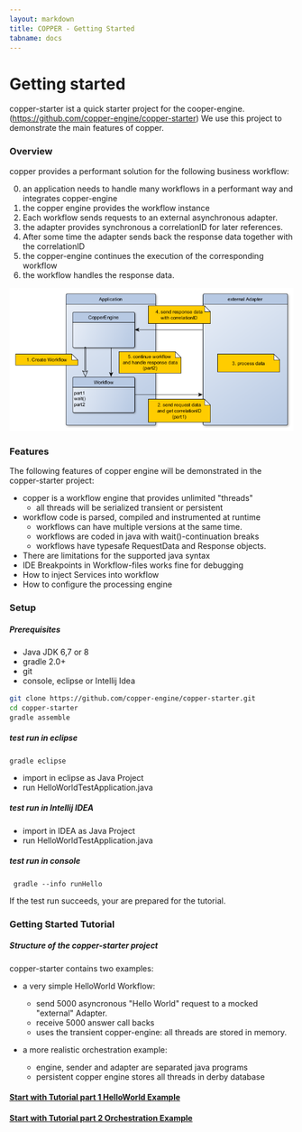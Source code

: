 ```yaml
---
layout: markdown
title: COPPER - Getting Started
tabname: docs
---
```


Getting started
=================

copper-starter ist a quick starter project for the cooper-engine. (https://github.com/copper-engine/copper-starter)
We use this project to demonstrate the main features of copper.

### Overview

copper provides a performant solution for the following business workflow:

0. an application needs to handle many workflows in a performant way and integrates copper-engine
1. the copper engine provides the workflow instance
2. Each workflow sends requests to an external asynchronous adapter. 
3. the adapter provides synchronous a correlationID for later references.
4. After some time the adapter sends back the response data together with the correlationID
5. the copper-engine continues the execution of the corresponding workflow
6. the workflow handles the response data.

![Overview](/images/gs-copper-overview.png)

### Features 

The following features of copper engine will be demonstrated in the copper-starter project:

- copper is a workflow engine that provides unlimited "threads" 
	- all threads will be serialized transient or persistent
- workflow code is parsed, compiled and instrumented at runtime
	- workflows can have multiple versions at the same time.
	- workflows are coded in java with wait()-continuation breaks
	- workflows have typesafe RequestData and Response objects.
- There are limitations for the supported java syntax
- IDE Breakpoints in Workflow-files works fine for debugging
- How to inject Services into workflow
- How to configure the processing engine

### Setup

##### Prerequisites

- Java JDK 6,7 or 8 
- gradle 2.0+
- git
- console, eclipse or Intellij Idea

```sh
git clone https://github.com/copper-engine/copper-starter.git
cd copper-starter
gradle assemble
```

##### test run in eclipse

	gradle eclipse

- import in eclipse as Java Project
- run HelloWorldTestApplication.java

##### test run in Intellij IDEA

- import in IDEA as Java Project
- run HelloWorldTestApplication.java

##### test run in console
	 gradle --info runHello

If the test run succeeds, your are prepared for the tutorial.

### Getting Started Tutorial

##### Structure of the copper-starter project

copper-starter contains two examples:

- a very simple HelloWorld Workflow:
	- send 5000 asyncronous "Hello World" request to a mocked "external" Adapter.
	- receive 5000 answer call backs
	- uses the transient copper-engine: all threads are stored in memory.

- a more realistic orchestration example:
    - engine, sender and adapter are separated java programs
    - persistent copper engine stores all threads in derby database


<h4><a href="tutorial1.html">Start with Tutorial part 1 HelloWorld Example</a></h4>
<h4><a href="tutorial1.html">Start with Tutorial part 2 Orchestration Example</a></h4>